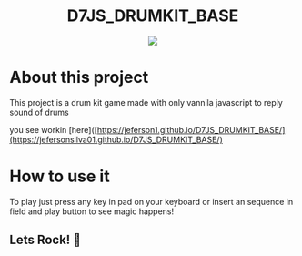 <h1 align="center">D7JS_DRUMKIT_BASE</h1>

<p align="center">
    <img src="./assets/images/cover.png">
</p>

# About this project

This project is a drum kit game made with only vannila javascript to reply sound of drums

you see workin [here]([https://jeferson1.github.io/D7JS_DRUMKIT_BASE/](https://jefersonsilva01.github.io/D7JS_DRUMKIT_BASE/)

# How to use it

To play just press any key in pad on your keyboard or insert an sequence in field and play button to see magic happens!

## Lets Rock! 🤟

